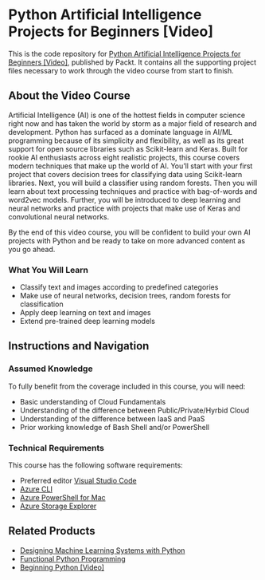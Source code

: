 # Python Artificial Intelligence Projects for Beginners [Video]
This is the code repository for [Python Artificial Intelligence Projects for Beginners [Video]](https://www.packtpub.com/big-data-and-business-intelligence/python-artificial-intelligence-projects-beginners-video), published by Packt. It contains all the supporting project files necessary to work through the video course from start to finish.

## About the Video Course
Artificial Intelligence (AI) is one of the hottest fields in computer science right now and has taken the world by storm as a major field of research and development. Python has surfaced as a dominate language in AI/ML programming because of its simplicity and flexibility, as well as its great support for open source libraries such as Scikit-learn and Keras.
Built for rookie AI enthusiasts across eight realistic projects, this course covers modern techniques that make up the world of AI. You’ll start with your first project that covers decision trees for classifying data using Scikit-learn libraries. Next, you will build a classifier using random forests. Then you will learn about text processing techniques and practice with bag-of-words and word2vec models. Further, you will be introduced to deep learning and neural networks and practice with projects that make use of Keras and convolutional neural networks.

By the end of this video course, you will be confident to build your own AI projects with Python and be ready to take on more advanced content as you go ahead.

### What You Will Learn

* Classify text and images according to predefined categories
* Make use of neural networks, decision trees, random forests for classification
* Apply deep learning on text and images
* Extend pre-trained deep learning models

## Instructions and Navigation

### Assumed Knowledge

To fully benefit from the coverage included in this course, you will need:
* Basic understanding of Cloud Fundamentals
*	Understanding of the difference between Public/Private/Hyrbid Cloud
*	Understanding of the difference between IaaS and PaaS
*	Prior working knowledge of Bash Shell and/or PowerShell


### Technical Requirements
This course has the following software requirements:
*	Preferred editor [Visual Studio Code](https://code.visualstudio.com/)
*	[Azure CLI](https://github.com/Azure/azure-cli)
*	[Azure PowerShell for Mac](https://github.com/Azure/azure-cli)
* [Azure Storage Explorer](https://azure.microsoft.com/en-us/features/storage-explorer/)

## Related Products

* [Designing Machine Learning Systems with Python](https://www.packtpub.com/big-data-and-business-intelligence/designing-machine-learning-systems-python?utm_source=github&utm_medium=repository&utm_campaign=9781785882951)
* [Functional Python Programming](https://www.packtpub.com/application-development/functional-python-programming?utm_source=github&utm_medium=repository&utm_campaign=9781784396992)
* [Beginning Python [Video]](https://www.packtpub.com/application-development/beginning-python-video?utm_source=github&utm_medium=repository&utm_campaign=9781786468994)
